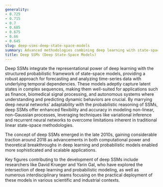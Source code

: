 ```yaml
---
generality:
- 0.725
- 0.715
- 0.7
- 0.685
- 0.675
- 0.66
- 0.645
slug: deep-ssms-deep-state-space-models
summary: Advanced methodologies combining deep learning with state-space models to model complex dynamic systems characterized by sequences of observations.
title: Deep SSMs (Deep State-Space Models)
---
```


Deep SSMs integrate the representational power of deep learning with the structured probabilistic framework of state-space models, providing a robust approach for forecasting and analyzing time-series data with underlying temporal dependencies. These models adeptly capture latent states in complex sequences, making them well-suited for applications such as finance, biomedical signal processing, and autonomous systems where understanding and predicting dynamic behaviors are crucial. By marrying deep neural networks' adaptability with the probabilistic reasoning of SSMs, deep SSMs offer enhanced flexibility and accuracy in modeling non-linear, non-Gaussian processes, leveraging techniques like variational inference and recurrent neural networks to overcome limitations inherent in traditional linear state-space methodologies.

The concept of deep SSMs emerged in the late 2010s, gaining considerable traction around 2018 as advancements in both computational power and theoretical breakthroughs in deep learning and probabilistic models enabled more sophisticated and scalable applications.

Key figures contributing to the development of deep SSMs include researchers like David Krueger and Yarin Gal, who have explored the intersection of deep learning and probabilistic modeling, as well as numerous interdisciplinary teams focusing on the practical deployment of these models in various scientific and industrial contexts.